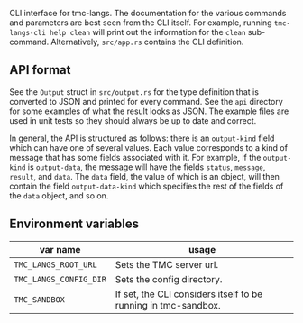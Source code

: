 CLI interface for tmc-langs. The documentation for the various commands and parameters are best seen from the CLI itself. For example, running `tmc-langs-cli help clean` will print out the information for the `clean` sub-command. Alternatively, `src/app.rs` contains the CLI definition.

## API format
See the `Output` struct in `src/output.rs` for the type definition that is converted to JSON and printed for every command. See the `api` directory for some examples of what the result looks as JSON. The example files are used in unit tests so they should always be up to date and correct.

In general, the API is structured as follows: there is an `output-kind` field which can have one of several values. Each value corresponds to a kind of message that has some fields associated with it. For example, if the `output-kind` is `output-data`, the message will have the fields `status`, `message`, `result`, and `data`. The `data` field, the value of which is an object, will then contain the field `output-data-kind` which specifies the rest of the fields of the `data` object, and so on.

## Environment variables

| var name               | usage                                                          |
| ---------------------- | -------------------------------------------------------------- |
| `TMC_LANGS_ROOT_URL`   | Sets the TMC server url.                                       |
| `TMC_LANGS_CONFIG_DIR` | Sets the config directory.                                     |
| `TMC_SANDBOX`          | If set, the CLI considers itself to be running in tmc-sandbox. |
